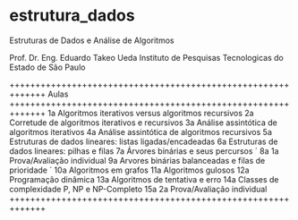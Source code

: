 # estrutura_dados

Estruturas de Dados e Análise de Algoritmos

Prof. Dr. Eng. Eduardo Takeo Ueda
Instituto de Pesquisas Tecnologicas do Estado de São Paulo

+++++++++++++++++++++++++++++++++++++++++++++++++++++++++++++
Aulas
+++++++++++++++++++++++++++++++++++++++++++++++++++++++++++++
1a Algoritmos iterativos versus algoritmos recursivos
2a Corretude de algoritmos iterativos e recursivos
3a Análise assintótica de algoritmos iterativos
4a Análise assintótica de algoritmos recursivos
5a Estruturas de dados lineares: listas ligadas/encadeadas
6a Estruturas de dados lineares: pilhas e filas
7a Árvores binárias e seus percursos ´
8a 1a Prova/Avaliação individual
9a Arvores binárias balanceadas e filas de prioridade ´
10a Algoritmos em grafos
11a Algoritmos gulosos
12a Programação dinâmica
13a Algoritmos de tentativa e erro
14a Classes de complexidade P, NP e NP-Completo
15a 2a Prova/Avaliação individual
+++++++++++++++++++++++++++++++++++++++++++++++++++++++++++++

